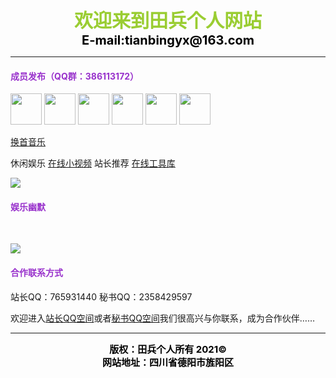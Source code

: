 <CENTER><FONT color=YellowGreen White style="FILTER: blur(add=1,direction=40,strength=10); FONT-SIZE: 30px; FONT-WEIGHT: bolder; POSITION: relative; WIDTH: 500px">欢迎来到田兵个人网站</FONT></CENTER>   

<CENTER><FONT color=Black style="FILTER: blur(add=1,direction=40,strength=10); FONT-SIZE: 20px; FONT-WEIGHT: bolder; POSITION: relative; WIDTH: 500px">E-mail:tianbingyx@163.com</FONT></CENTER>

----------

<font color="#9932CC"><h4>成员发布（QQ群：386113172）</h4></font>

<img src="https://q1.qlogo.cn/g?b=qq&amp;nk=765931440&amp;s=640" width="50" height="50" /> <img src="https://q1.qlogo.cn/g?b=qq&amp;nk=2358429597&amp;s=640" width="50" height="50" /> <img src="https://q1.qlogo.cn/g?b=qq&amp;nk=2409495157&amp;s=640" width="50" height="50" /> <img src="https://q1.qlogo.cn/g?b=qq&amp;nk=2321689620&amp;s=640" width="50" height="50" /> <img src="https://q1.qlogo.cn/g?b=qq&amp;nk=3147383943&amp;s=640" width="50" height="50" /> <img src="https://q1.qlogo.cn/g?b=qq&amp;nk=1040458166&amp;s=640" width="50" height="50" />

<script type="text/javascript" src="https://api.vvhan.com/api/ian?type=js"></script>
<script>ishan()</script>

<p></p>

<a href="javascript:location.reload();">换首音乐</a>

<p>休闲娱乐 <a href="https://www.lefu.men/dy">在线小视频</a> 站长推荐 <a href="https://tool.oschina.net/">在线工具库</a></p>

<p><img src="https://api.vvhan.com/api/bing?type=1" width="" height="" /></p>

<font color="#9932CC"><h4>娱乐幽默</h4></font>

<script type="text/javascript" src="https://api.vvhan.com/api/xh?type=js">
</script><script>ishan()</script>

<br>

<p><img src="https://api.uomg.com/api/rand.img1?sort=二次元" width="" height="" /></p>

<font color="#9932CC"><h4>合作联系方式</h4></font>

<p>站长QQ：765931440 秘书QQ：2358429597</p>

<p>欢迎进入<a href="https://user.qzone.qq.com/765931440">站长QQ空间</a>或者<a href="https://user.qzone.qq.com/2358429597">秘书QQ空间</a>我们很高兴与你联系，成为合作伙伴……</p>

----------

<CENTER><FONT color=Black style="FILTER: blur(add=1,direction=40,strength=10); FONT-SIZE: 15px; FONT-WEIGHT: bolder; POSITION: relative; WIDTH: 500px">版权：田兵个人所有  2021©</FONT></CENTER>

<CENTER><FONT color=Black style="FILTER: blur(add=1,direction=40,strength=10); FONT-SIZE: 15px; FONT-WEIGHT: bolder; POSITION: relative; WIDTH: 500px">网站地址：四川省德阳市旌阳区</FONT></CENTER>

<audio autoplay="autoplay">
<source src="https://api.uomg.com/api/rand.music?sort=热歌榜" type="audio/mpeg">
</audio>
